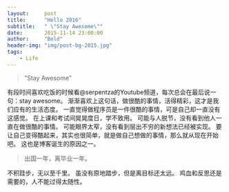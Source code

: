 ```yaml
---
layout:     post
title:      "Hello 2016"
subtitle:   " \"Stay Awesome\""
date:       2015-11-14 23:00:00
author:     "Beld"
header-img: "img/post-bg-2015.jpg"
tags:
    - Life
---
```


> “Stay Awesome”

有段时间喜欢吃饭的时候看@serpentza的Youtube频道，每次总会在最后说一句：stay awesome。
渐渐喜欢上这句话，做很酷的事情，活得精彩，这才是我们应有的生活态度。
一直觉得做程序员是一件很酷的事情，可是自己却一直没有这感觉。
在上课和考试间晃晃度日，学不致用。
可能与人脱节，没有看到他人一直在做很酷的事情。
可能眼界太窄，没有看到层出不穷的新想法已经被实现。
要让自己变得酷起来，其实也很简单，就是做自己想做的事情，那么就从现在开始吧。
这也是博客诞生的原因之一。

> 出国一年，离毕业一年。

不积跬步，无以至千里。
虽没有原地踏步，但是离目标还太远。
鸡血和反思还是需要的，人不能过得太随性。
